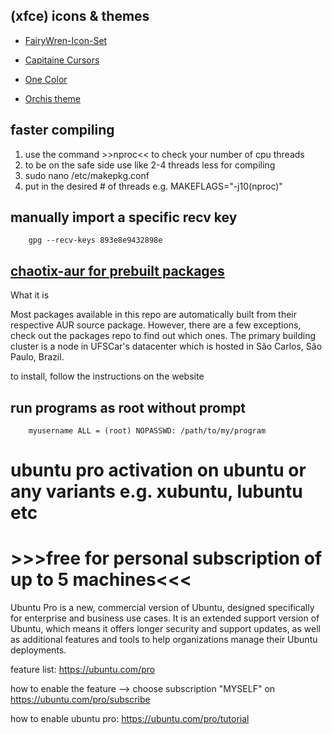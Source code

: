 ## (xfce) icons & themes

* [FairyWren-Icon-Set](https://www.pling.com/p/1684521)

* [Capitaine Cursors](https://www.pling.com/p/1148692)

* [One Color](https://www.xfce-look.org/p/1148918)

* [Orchis theme](https://www.xfce-look.org/p/1357889)

## faster compiling
1. use the command >>nproc<< to check your number of cpu threads
2. to be on the safe side use like 2-4 threads less for compiling
3. sudo nano /etc/makepkg.conf
4. put in the desired # of threads e.g.
        MAKEFLAGS="-j10(nproc)"

## manually import a specific recv key
        gpg --recv-keys 893e8e9432898e

## [chaotix-aur for prebuilt packages](https://aur.chaotic.cx/)
What it is

Most packages available in this repo are automatically built from their respective AUR source package. However, there are a few exceptions, check out the packages repo to find out which ones.
The primary building cluster is a node in UFSCar's datacenter which is hosted in São Carlos, São Paulo, Brazil.

to install, follow the instructions on the website

## run programs as root without prompt

        myusername ALL = (root) NOPASSWD: /path/to/my/program
        
# ubuntu pro activation on ubuntu or any variants e.g. xubuntu, lubuntu etc

# >>>free for personal subscription of up to 5 machines<<<

Ubuntu Pro is a new, commercial version of Ubuntu, designed specifically for enterprise and business use cases. It is an extended support version of Ubuntu, which means it offers longer security and support updates, as well as additional features and tools to help organizations manage their Ubuntu deployments.

feature list: https://ubuntu.com/pro

how to enable the feature --> choose subscription "MYSELF" on https://ubuntu.com/pro/subscribe

how to enable ubuntu pro: https://ubuntu.com/pro/tutorial
